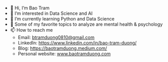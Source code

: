 - 👋 Hi, I’m Bao Tram
- 👀 I’m interested in Data Science and AI
- 🌱 I’m currently learning Python and Data Science
- 💞️ Some of my favorite topics to analyze are mental health & psychology
- 📫 How to reach me 
  * Email: btramduong0810@gmail.com
  * LinkedIn: https://www.linkedin.com/in/bao-tram-duong/
  * Blog: https://baotramduong.medium.com/
  * Personal website: www.baotramduong.com

<!---
baotramduong/baotramduong is a ✨ special ✨ repository because its `README.md` (this file) appears on your GitHub profile.
You can click the Preview link to take a look at your changes.
--->


